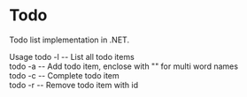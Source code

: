 # Todo
Todo list implementation in .NET.

Usage
todo -l -- List all todo items  
todo -a <name> -- Add todo item, enclose with "" for multi word names  
todo -c <id> -- Complete todo item  
todo -r <id> -- Remove todo item with id 